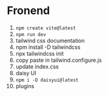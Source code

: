 # Fronend

   1. `npm create vite@latest`
   2. `npm run dev`
   3. tailwind css documentation
   4. npm install -D tailwindcss
   5. npx tailwindcss init
   6. copy paste in tailwind.configure.js
   7. update index.css
   8. daisy UI
   9. `npm i -D daisyui@latest`
   10. plugins
